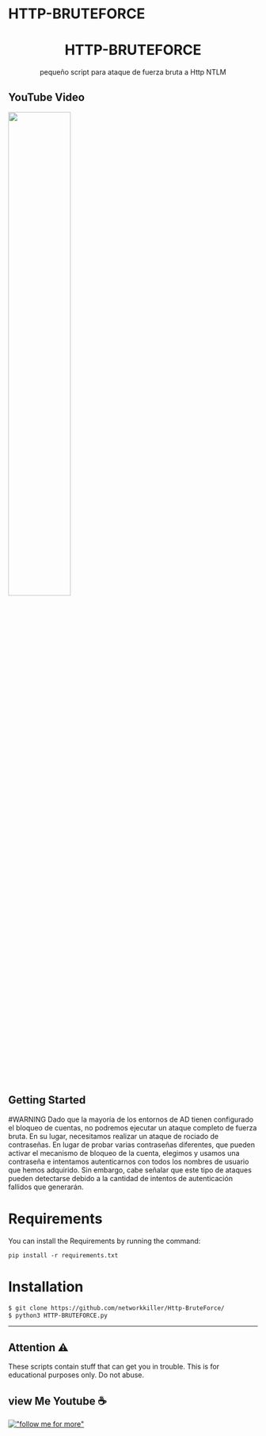 # HTTP-BRUTEFORCE
 
<h1 align='center'>HTTP-BRUTEFORCE</h1>
<p align='center'>pequeño script para ataque de fuerza bruta a Http NTLM </p>




## YouTube Video
[<img src="https://elisendahernandezjanes.com/wp-content/uploads/2017/03/Anonymous.jpg" width="50%">](https://www.youtube.com/channel/UCcvI7QSyQ-6IgpSGiErszNg "Python File Management")

## Getting Started
#WARNING
Dado que la mayoría de los entornos de AD tienen configurado el bloqueo de cuentas, no podremos ejecutar un ataque completo de fuerza bruta. En su lugar, necesitamos realizar un ataque de rociado de contraseñas. En lugar de probar varias contraseñas diferentes, que pueden activar el mecanismo de bloqueo de la cuenta, elegimos y usamos una contraseña e intentamos autenticarnos con todos los nombres de usuario que hemos adquirido. Sin embargo, cabe señalar que este tipo de ataques pueden detectarse debido a la cantidad de intentos de autenticación fallidos que generarán.
# Requirements
You can install the Requirements by running the command:

```
pip install -r requirements.txt
```


# Installation

```sh
$ git clone https://github.com/networkkiller/Http-BruteForce/
$ python3 HTTP-BRUTEFORCE.py

```

<hr>

## Attention ⚠️
These scripts contain stuff that can get you in trouble. This is for educational purposes only. Do not abuse.

## view Me Youtube ☕
[!["follow me for more"](https://upload.wikimedia.org/wikipedia/commons/e/ef/Youtube_logo.png)](https://www.youtube.com/channel/UCcvI7QSyQ-6IgpSGiErszNg)
